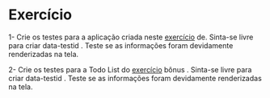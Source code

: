 # Exercício

1- Crie os testes para a aplicação criada neste [exercício](https://github.com/tryber/exercise-react-with-redux-intro) de. Sinta-se livre para criar data-testid . Teste se as informações foram devidamente renderizadas na tela.

2- Crie os testes para a Todo List do [exercício](https://app.betrybe.com/course/content/4b749a62-3f4a-4fe6-872e-3d2853f089c8) bônus . Sinta-se livre para criar data-testid . Teste se as informações foram devidamente renderizadas na tela.